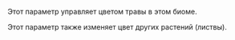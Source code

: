 Этот параметр управляет цветом травы в этом биоме.

Этот параметр также изменяет цвет других растений (листвы).